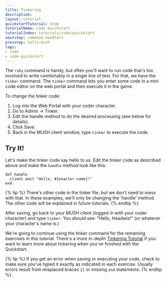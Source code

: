 ```yaml
---
title: Tinkering
description: 
layout: tutorial
quickstartTutorial: true
tutorialName: Code Quickstart
tutorialIndex: tutorials/code/quickstart
nextstep: command-handlers
prevstep: hello-mush
tags:
- code
- code-quickstart
---
```


The `ruby` command is handy, but often you'll want to run code that's too involved to write comfortably in a single line of text.  For that, we have the `tinker` command.  The `tinker` command lets you enter some code in a mini code editor on the web portal and then execute it in the game.

To change the tinker code:

1. Log into the Web Portal with your coder character.
2. Go to Admin -> Tinker.
3. Edit the handle method to do the desired processing (see below for details).
4. Click Save.
5. Back in the MUSH client window, type `tinker` to execute the code.

## Try It!

Let's make the tinker code say hello to us.  Edit the tinker code as described above and make the `handle` method look like this:

    def handle
      client.emit "Hello, #{enactor.name}!"
    end

{% tip %} 
There's other code in the tinker file, but we don't need to mess with that.  In these examples, we'll only be changing the 'handle' method.  The other code will be explained in future tutorials.
{% endtip %}

After saving, go back to your MUSH client (logged in with your coder character) and type `tinker`.  You should see:  "Hello, Headwiz!" (or whatever your character's name is.)

We're going to continue using the tinker command for the remaining exercises in this tutorial.  There's a more in-depth [Tinkering Tutorial](/tutorials/code/tinker.html) if you want to learn more about tinkering when you've finished with the Quickstart.

{% tip %} 
If you get an error when saving or executing your code, check to make sure you've typed it exactly as indicated in each exercise.  Usually errors result from misplaced braces  `{}`  or missing  `end`  statements.
{% endtip %}
